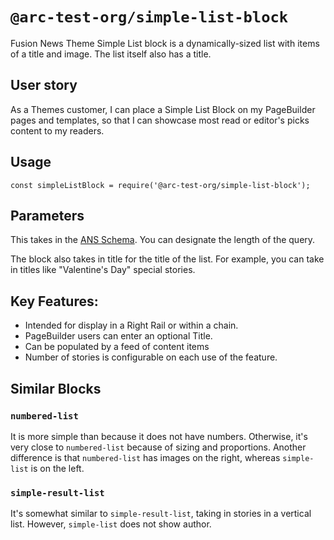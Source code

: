 # `@arc-test-org/simple-list-block`

Fusion News Theme Simple List block is a dynamically-sized list with items of a title and image. The list itself also has a title.

## User story

As a Themes customer, I can place a Simple List Block on my PageBuilder pages and templates, so that I can showcase most read or editor's picks content to my readers.

## Usage

```
const simpleListBlock = require('@arc-test-org/simple-list-block');
```

## Parameters

This takes in the [ANS Schema](https://github.com/washingtonpost/ans-schema). You can designate the length of the query.

The block also takes in title for the title of the list. For example, you can take in titles like "Valentine's Day" special stories.

## Key Features:

- Intended for display in a Right Rail or within a chain.
- PageBuilder users can enter an optional Title.
- Can be populated by a feed of content items
- Number of stories is configurable on each use of the feature.

## Similar Blocks

### `numbered-list`

It is more simple than because it does not have numbers. Otherwise, it's very close to `numbered-list` because of sizing and proportions. Another difference is that `numbered-list` has images on the right, whereas `simple-list` is on the left.

### `simple-result-list`

It's somewhat similar to `simple-result-list`, taking in stories in a vertical list. However, `simple-list` does not show author.
